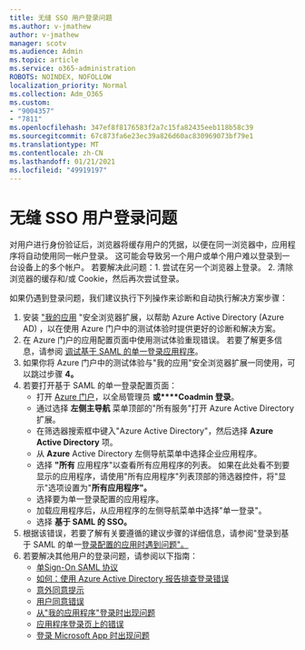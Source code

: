 ```yaml
---
title: 无缝 SSO 用户登录问题
ms.author: v-jmathew
author: v-jmathew
manager: scotv
ms.audience: Admin
ms.topic: article
ms.service: o365-administration
ROBOTS: NOINDEX, NOFOLLOW
localization_priority: Normal
ms.collection: Adm_O365
ms.custom:
- "9004357"
- "7811"
ms.openlocfilehash: 347ef8f8176583f2a7c15fa82435eeb118b58c39
ms.sourcegitcommit: 67c873fa6e23ec39a826d60ac830969073bf79e1
ms.translationtype: MT
ms.contentlocale: zh-CN
ms.lasthandoff: 01/21/2021
ms.locfileid: "49919197"
---
```

# <a name="seamless-sso-user-sign-in-issues"></a>无缝 SSO 用户登录问题

对用户进行身份验证后，浏览器将缓存用户的凭据，以便在同一浏览器中，应用程序将自动使用同一帐户登录。 这可能会导致另一个用户或单个用户难以登录到一台设备上的多个帐户。 若要解决此问题：1. 尝试在另一个浏览器上登录。 2. 清除浏览器的缓存和/或 Cookie，然后再次尝试登录。

如果仍遇到登录问题，我们建议执行下列操作来诊断和自动执行解决方案步骤：

1. 安装 ["我的应用](https://docs.microsoft.com/azure/active-directory/manage-apps/access-panel-extension-problem-installing) "安全浏览器扩展，以帮助 Azure Active Directory (Azure AD) ，以在使用 Azure 门户中的测试体验时提供更好的诊断和解决方案。
2. 在 Azure 门户的应用配置页面中使用测试体验重现错误。 若要了解更多信息，请参阅 [调试基于 SAML 的单一登录应用程序](https://docs.microsoft.com/azure/active-directory/azuread-dev/howto-v1-debug-saml-sso-issues)。
3. 如果你将 Azure 门户中的测试体验与"我的应用"安全浏览器扩展一同使用，可以跳过步骤 **4。**
4. 若要打开基于 SAML 的单一登录配置页面：
    - 打开 [Azure 门户](https://portal.azure.com/)，以全局管理员 **或****Coadmin 登录**。
    - 通过选择 **左侧主导航** 菜单顶部的"所有服务"打开 Azure Active Directory 扩展。
    - 在筛选器搜索框中键入"Azure Active Directory"，然后选择 **Azure Active Directory** 项。
    - 从 **Azure** Active Directory 左侧导航菜单中选择企业应用程序。
    - 选择 **"所有** 应用程序"以查看所有应用程序的列表。 如果在此处看不到要显示的应用程序，请使用"所有应用程序"列表顶部的筛选器控件，将"显示"选项设置为"**所有应用程序"。** 
    - 选择要为单一登录配置的应用程序。
    - 加载应用程序后，从应用程序的左侧导航菜单中选择"单一登录"。
    - 选择 **基于 SAML 的 SSO。**
5. 根据该错误，若要了解有关要遵循的建议步骤的详细信息，请参阅"登录到基于 SAML 的单一[登录配置的应用时遇到问题"。](https://docs.microsoft.com/azure/active-directory/manage-apps/application-sign-in-problem-federated-sso-gallery#application-not-found-in-directory)
6. 若要解决其他用户的登录问题，请参阅以下指南：
    - [单Sign-On SAML 协议](https://docs.microsoft.com/azure/active-directory/develop/single-sign-on-saml-protocol)
    - [如何：使用 Azure Active Directory 报告排查登录错误](https://docs.microsoft.com/azure/active-directory/reports-monitoring/howto-troubleshoot-sign-in-errors)
    - [意外同意提示](https://docs.microsoft.com/azure/active-directory/manage-apps/application-sign-in-unexpected-user-consent-prompt)
    - [用户同意错误](https://docs.microsoft.com/azure/active-directory/manage-apps/application-sign-in-unexpected-user-consent-error)
    - [从"我的应用程序"登录时出现问题](https://docs.microsoft.com/azure/active-directory/manage-apps/application-sign-in-other-problem-access-panel)
    - [应用程序登录页上的错误](https://docs.microsoft.com/azure/active-directory/manage-apps/application-sign-in-problem-application-error)
    - [登录 Microsoft App 时出现问题](https://docs.microsoft.com/azure/active-directory/manage-apps/application-sign-in-problem-first-party-microsoft)
